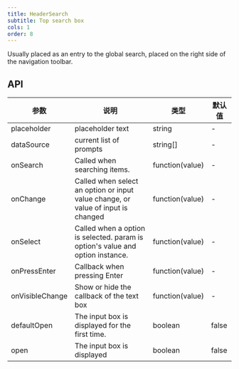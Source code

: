 ```yaml
---
title: HeaderSearch
subtitle: Top search box
cols: 1
order: 8
---
```


Usually placed as an entry to the global search, placed on the right side of the navigation toolbar.

## API

参数 | 说明 | 类型 | 默认值
----|------|-----|------
placeholder | placeholder text | string | -
dataSource | current list of prompts | string[] | -
onSearch | Called when searching items. | function(value) | -
onChange | Called when select an option or input value change, or value of input is changed | function(value) | -
onSelect | Called when a option is selected. param is option's value and option instance. | function(value) | -
onPressEnter | Callback when pressing Enter | function(value) | -
onVisibleChange | Show or hide the callback of the text box | function(value) |-
defaultOpen | The input box is displayed for the first time. | boolean | false
open | The input box is displayed | boolean |false
